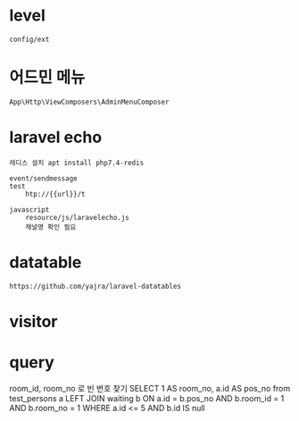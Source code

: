 # level 
    config/ext
    
# 어드민 메뉴
    App\Http\ViewComposers\AdminMenuComposer

# laravel echo 

    레디스 설치 apt install php7.4-redis

    event/sendmessage
    test 
        htp://{{url}}/t

    javascript 
        resource/js/laravelecho.js
        채널명 확인 필요

# datatable
    https://github.com/yajra/laravel-datatables

# visitor

# query
room_id, room_no 로 빈 번호 찾기
    SELECT 
    1 AS room_no, a.id AS pos_no
    from test_persons a
    LEFT JOIN waiting b ON a.id = b.pos_no AND b.room_id = 1 AND b.room_no = 1
    WHERE a.id <= 5
    AND b.id IS null


